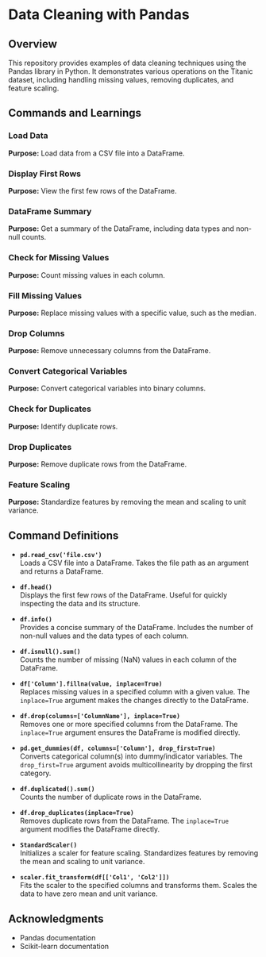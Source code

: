 # Data Cleaning with Pandas

## Overview
This repository provides examples of data cleaning techniques using the Pandas library in Python. It demonstrates various operations on the Titanic dataset, including handling missing values, removing duplicates, and feature scaling.

## Commands and Learnings

### Load Data
**Purpose:** Load data from a CSV file into a DataFrame.

### Display First Rows
**Purpose:** View the first few rows of the DataFrame.

### DataFrame Summary
**Purpose:** Get a summary of the DataFrame, including data types and non-null counts.

### Check for Missing Values
**Purpose:** Count missing values in each column.

### Fill Missing Values
**Purpose:** Replace missing values with a specific value, such as the median.

### Drop Columns
**Purpose:** Remove unnecessary columns from the DataFrame.

### Convert Categorical Variables
**Purpose:** Convert categorical variables into binary columns.

### Check for Duplicates
**Purpose:** Identify duplicate rows.

### Drop Duplicates
**Purpose:** Remove duplicate rows from the DataFrame.

### Feature Scaling
**Purpose:** Standardize features by removing the mean and scaling to unit variance.

## Command Definitions

- **`pd.read_csv('file.csv')`**  
  Loads a CSV file into a DataFrame. Takes the file path as an argument and returns a DataFrame.

- **`df.head()`**  
  Displays the first few rows of the DataFrame. Useful for quickly inspecting the data and its structure.

- **`df.info()`**  
  Provides a concise summary of the DataFrame. Includes the number of non-null values and the data types of each column.

- **`df.isnull().sum()`**  
  Counts the number of missing (NaN) values in each column of the DataFrame.

- **`df['Column'].fillna(value, inplace=True)`**  
  Replaces missing values in a specified column with a given value. The `inplace=True` argument makes the changes directly to the DataFrame.

- **`df.drop(columns=['ColumnName'], inplace=True)`**  
  Removes one or more specified columns from the DataFrame. The `inplace=True` argument ensures the DataFrame is modified directly.

- **`pd.get_dummies(df, columns=['Column'], drop_first=True)`**  
  Converts categorical column(s) into dummy/indicator variables. The `drop_first=True` argument avoids multicollinearity by dropping the first category.

- **`df.duplicated().sum()`**  
  Counts the number of duplicate rows in the DataFrame.

- **`df.drop_duplicates(inplace=True)`**  
  Removes duplicate rows from the DataFrame. The `inplace=True` argument modifies the DataFrame directly.

- **`StandardScaler()`**  
  Initializes a scaler for feature scaling. Standardizes features by removing the mean and scaling to unit variance.

- **`scaler.fit_transform(df[['Col1', 'Col2']])`**  
  Fits the scaler to the specified columns and transforms them. Scales the data to have zero mean and unit variance.

## Acknowledgments
- Pandas documentation
- Scikit-learn documentation